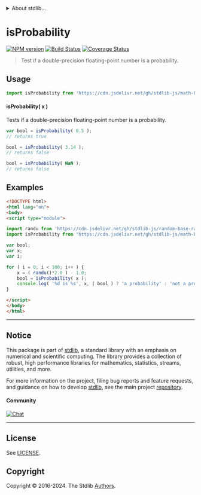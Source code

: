 <!--

@license Apache-2.0

Copyright (c) 2022 The Stdlib Authors.

Licensed under the Apache License, Version 2.0 (the "License");
you may not use this file except in compliance with the License.
You may obtain a copy of the License at

   http://www.apache.org/licenses/LICENSE-2.0

Unless required by applicable law or agreed to in writing, software
distributed under the License is distributed on an "AS IS" BASIS,
WITHOUT WARRANTIES OR CONDITIONS OF ANY KIND, either express or implied.
See the License for the specific language governing permissions and
limitations under the License.

-->


<details>
  <summary>
    About stdlib...
  </summary>
  <p>We believe in a future in which the web is a preferred environment for numerical computation. To help realize this future, we've built stdlib. stdlib is a standard library, with an emphasis on numerical and scientific computation, written in JavaScript (and C) for execution in browsers and in Node.js.</p>
  <p>The library is fully decomposable, being architected in such a way that you can swap out and mix and match APIs and functionality to cater to your exact preferences and use cases.</p>
  <p>When you use stdlib, you can be absolutely certain that you are using the most thorough, rigorous, well-written, studied, documented, tested, measured, and high-quality code out there.</p>
  <p>To join us in bringing numerical computing to the web, get started by checking us out on <a href="https://github.com/stdlib-js/stdlib">GitHub</a>, and please consider <a href="https://opencollective.com/stdlib">financially supporting stdlib</a>. We greatly appreciate your continued support!</p>
</details>

# isProbability

[![NPM version][npm-image]][npm-url] [![Build Status][test-image]][test-url] [![Coverage Status][coverage-image]][coverage-url] <!-- [![dependencies][dependencies-image]][dependencies-url] -->

> Test if a double-precision floating-point number is a probability.



<section class="usage">

## Usage

```javascript
import isProbability from 'https://cdn.jsdelivr.net/gh/stdlib-js/math-base-assert-is-probability@esm/index.mjs';
```

#### isProbability( x )

Tests if a double-precision floating-point number is a probability.

```javascript
var bool = isProbability( 0.5 );
// returns true

bool = isProbability( 3.14 );
// returns false

bool = isProbability( NaN );
// returns false
```

</section>

<!-- /.usage -->

<section class="examples">

## Examples

<!-- eslint no-undef: "error" -->

```html
<!DOCTYPE html>
<html lang="en">
<body>
<script type="module">

import randu from 'https://cdn.jsdelivr.net/gh/stdlib-js/random-base-randu@esm/index.mjs';
import isProbability from 'https://cdn.jsdelivr.net/gh/stdlib-js/math-base-assert-is-probability@esm/index.mjs';

var bool;
var x;
var i;

for ( i = 0; i < 100; i++ ) {
    x = ( randu()*2.0 ) - 1.0;
    bool = isProbability( x );
    console.log( '%d is %s', x, ( bool ) ? 'a probability' : 'not a probability' );
}

</script>
</body>
</html>
```

</section>

<!-- /.examples -->

<!-- C interface documentation. -->



<!-- Section for related `stdlib` packages. Do not manually edit this section, as it is automatically populated. -->

<section class="related">

</section>

<!-- /.related -->

<!-- Section for all links. Make sure to keep an empty line after the `section` element and another before the `/section` close. -->


<section class="main-repo" >

* * *

## Notice

This package is part of [stdlib][stdlib], a standard library with an emphasis on numerical and scientific computing. The library provides a collection of robust, high performance libraries for mathematics, statistics, streams, utilities, and more.

For more information on the project, filing bug reports and feature requests, and guidance on how to develop [stdlib][stdlib], see the main project [repository][stdlib].

#### Community

[![Chat][chat-image]][chat-url]

---

## License

See [LICENSE][stdlib-license].


## Copyright

Copyright &copy; 2016-2024. The Stdlib [Authors][stdlib-authors].

</section>

<!-- /.stdlib -->

<!-- Section for all links. Make sure to keep an empty line after the `section` element and another before the `/section` close. -->

<section class="links">

[npm-image]: http://img.shields.io/npm/v/@stdlib/math-base-assert-is-probability.svg
[npm-url]: https://npmjs.org/package/@stdlib/math-base-assert-is-probability

[test-image]: https://github.com/stdlib-js/math-base-assert-is-probability/actions/workflows/test.yml/badge.svg?branch=main
[test-url]: https://github.com/stdlib-js/math-base-assert-is-probability/actions/workflows/test.yml?query=branch:main

[coverage-image]: https://img.shields.io/codecov/c/github/stdlib-js/math-base-assert-is-probability/main.svg
[coverage-url]: https://codecov.io/github/stdlib-js/math-base-assert-is-probability?branch=main

<!--

[dependencies-image]: https://img.shields.io/david/stdlib-js/math-base-assert-is-probability.svg
[dependencies-url]: https://david-dm.org/stdlib-js/math-base-assert-is-probability/main

-->

[chat-image]: https://img.shields.io/gitter/room/stdlib-js/stdlib.svg
[chat-url]: https://app.gitter.im/#/room/#stdlib-js_stdlib:gitter.im

[stdlib]: https://github.com/stdlib-js/stdlib

[stdlib-authors]: https://github.com/stdlib-js/stdlib/graphs/contributors

[umd]: https://github.com/umdjs/umd
[es-module]: https://developer.mozilla.org/en-US/docs/Web/JavaScript/Guide/Modules

[deno-url]: https://github.com/stdlib-js/math-base-assert-is-probability/tree/deno
[umd-url]: https://github.com/stdlib-js/math-base-assert-is-probability/tree/umd
[esm-url]: https://github.com/stdlib-js/math-base-assert-is-probability/tree/esm
[branches-url]: https://github.com/stdlib-js/math-base-assert-is-probability/blob/main/branches.md

[stdlib-license]: https://raw.githubusercontent.com/stdlib-js/math-base-assert-is-probability/main/LICENSE

</section>

<!-- /.links -->
